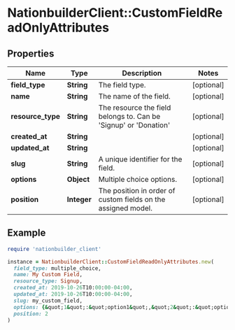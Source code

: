 # NationbuilderClient::CustomFieldReadOnlyAttributes

## Properties

| Name | Type | Description | Notes |
| ---- | ---- | ----------- | ----- |
| **field_type** | **String** | The field type. | [optional] |
| **name** | **String** | The name of the field. | [optional] |
| **resource_type** | **String** | The resource the field belongs to. Can be &#39;Signup&#39; or &#39;Donation&#39; | [optional] |
| **created_at** | **String** |  | [optional] |
| **updated_at** | **String** |  | [optional] |
| **slug** | **String** | A unique identifier for the field. | [optional] |
| **options** | **Object** | Multiple choice options. | [optional] |
| **position** | **Integer** | The position in order of custom fields on the assigned model. | [optional] |

## Example

```ruby
require 'nationbuilder_client'

instance = NationbuilderClient::CustomFieldReadOnlyAttributes.new(
  field_type: multiple_choice,
  name: My Custom Field,
  resource_type: Signup,
  created_at: 2019-10-26T10:00:00-04:00,
  updated_at: 2019-10-26T10:00:00-04:00,
  slug: my_custom_field,
  options: {&quot;1&quot;:&quot;option1&quot;,&quot;2&quot;:&quot;option2&quot;,&quot;3&quot;:&quot;option3&quot;},
  position: 2
)
```

